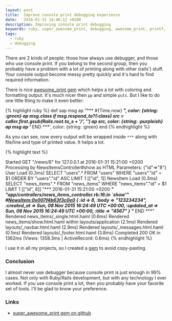```yaml
---
layout: post
title:  Improve console print debugging experience
date:   2016-01-31 14:46:12 +0200
description: Improving console print debugging
keywords: ruby, super_awesome_print, debugging, awesome_print, printf, debugger
tags:
  - ruby
  - debugging
---
```

There are 2 kinds of people: those how always use debugger, and those who use console print.
If you belong to the second group, then you probably have a problem with a lot of printing along with other (rails') stuff. Your console output become messy pretty quickly and it's hard to find required information.

There is nice [awesome_print gem](https://github.com/michaeldv/awesome_print) which helps a lot with coloring and formatting output. It's much nicer then `pp` and simple `puts`. But I like to do one little thing to make it even better:

{% highlight ruby %}
def sap msg
  ap "*** #{Time.now} ***", color: {string: :green}
  ap msg.class if msg.respond_to?(:class)
  src = caller.first.gsub(Rails.root.to_s + '/', '')
  ap src, color: {string: :purpleish}
  ap msg
  ap '*** END ***', color: {string: :green}
end
{% endhighlight %}

As you can see, now every output will be wrapped inside `***` along with file/line and type of printed value. It helps a lot.

{% highlight text %}

Started GET "/news/8" for 127.0.0.1 at 2016-01-31 15:21:00 +0200
Processing by NewsItemsController#show as HTML
  Parameters: {"id"=>"8"}
  User Load (0.3ms)  SELECT  "users".* FROM "users" WHERE "users"."id" = $1  ORDER BY "users"."id" ASC LIMIT 1  [["id", 1]]
  NewsItem Load (0.3ms)  SELECT  "news_items".* FROM "news_items" WHERE "news_items"."id" = $1 LIMIT 1  [["id", 8]]
"*** 2016-01-31 15:21:00 +0200 ***"
"app/controllers/news_items_controller.rb:16:in `show'"
#<NewsItem:0x007f4b63f3c0e0> {
            :id => 8,
          :body => "123234234",
    :created_at => Sun, 08 Nov 2015 16:24:49 UTC +00:00,
    :updated_at => Sun, 08 Nov 2015 16:24:49 UTC +00:00,
         :title => "4567"
}
"*** END ***"
  Rendered news_items/_single.html.haml (0.6ms)
  Rendered news_items/show.html.haml within layouts/application (2.1ms)
  Rendered layouts/_navbar.html.haml (2.9ms)
  Rendered layouts/_messages.html.haml (0.1ms)
  Rendered layouts/_footer.html.haml (3.8ms)
Completed 200 OK in 1362ms (Views: 1358.3ms | ActiveRecord: 0.6ms)
{% endhighlight %}

I use it in all my projects, so I created a [gem](https://github.com/olegantonyan/super_awesome_print) to avoid copy-pasting.

### Conclusion

I almost never use debugger because console print is just enough in 99% cases. Not only with Ruby/Rails development, but with any technology I ever worked. If you use console print a lot, then you probably have your favorite set of tools. I'll be glad to know your preference.

### Links

- [super_awesome_print gem on github](https://github.com/olegantonyan/super_awesome_print)
